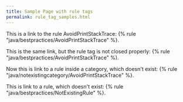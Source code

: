 ```yaml
---
title: Sample Page with rule tags
permalink: rule_tag_samples.html
---
```


This is a link to the rule AvoidPrintStackTrace: {% rule "java/bestpractices/AvoidPrintStackTrace" %}.

This is the same link, but the rule tag is not closed properly: {% rule "java/bestpractices/AvoidPrintStackTrace" %).

Now this is link to a rule inside a category, which doesn't exist: {% rule "java/notexistingcategory/AvoidPrintStackTrace" %}.

This is link to a rule, which doesn't exist: {% rule "java/bestpractices/NotExistingRule" %}.
